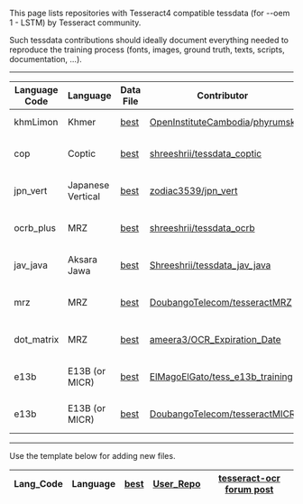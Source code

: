 This page lists repositories with Tesseract4 compatible tessdata (for --oem 1 - LSTM) by Tesseract community. 

Such tessdata contributions should ideally document everything needed to reproduce the training process (fonts, images, ground truth, texts, scripts, documentation, ...).

***

|Language Code|Language|Data File|Contributor|Info|
|--|--|--|--|--|
|khmLimon|Khmer|[best](https://github.com/OpenInstituteCambodia/tessdata_best/raw/master/khmLimon.traineddata)|[OpenInstituteCambodia](https://github.com/OpenInstituteCambodia)/[phyrumsk](https://github.com/phyrumsk)|[PR in tessdata_best](https://github.com/tesseract-ocr/tessdata_best/pull/27#issuecomment-394643981)|
|cop|Coptic|[best](https://github.com/Shreeshrii/tessdata_coptic/raw/master/cop.traineddata)|[shreeshrii/tessdata_coptic](https://github.com/Shreeshrii/tessdata_coptic/)|[tesseract-ocr forum post](https://groups.google.com/forum/?utm_medium=email&utm_source=footer#!topic/tesseract-ocr/LXIxi4KxmNQ)|
|jpn_vert|Japanese Vertical|[best](https://github.com/zodiac3539/jpn_vert)|[zodiac3539/jpn_vert](https://github.com/zodiac3539/jpn_vert)|[tesseract-ocr forum post](https://groups.google.com/forum/#!searchin/tesseract-ocr/comic%7Csort:date/tesseract-ocr/FwjSZzoVgeg/u-zyFYQiBgAJ)|
|ocrb_plus|MRZ|[best](https://github.com/Shreeshrii/tessdata_ocrb/blob/master/ocrb_plus.traineddata)|[shreeshrii/tessdata_ocrb](https://github.com/Shreeshrii/tessdata_ocrb)|[tesseract-ocr forum post]( https://groups.google.com/forum/?utm_medium=email&utm_source=footer#!msg/tesseract-ocr/zi79vNsiSkg/UT3JwsNeBQAJ)|
|jav_java|Aksara Jawa|[best](https://github.com/Shreeshrii/tessdata_jav_java/blob/master/tessdata_best/jav1.traineddata)|[Shreeshrii/tessdata_jav_java](https://github.com/Shreeshrii/tessdata_jav_java)|[tesseract-ocr forum post](https://groups.google.com/forum/?utm_medium=email&utm_source=footer#!msg/tesseract-ocr/8r8YOQgTBT4/xHpCTp9DAwAJ)|
|mrz|MRZ|[best](https://github.com/DoubangoTelecom/tesseractMRZ/tree/master/tessdata_best)|[DoubangoTelecom/tesseractMRZ](https://github.com/DoubangoTelecom/tesseractMRZ)|[tesseract-ocr forum post](https://groups.google.com/d/msgid/tesseract-ocr/a92ec47e-5055-4ffe-a174-f437d3c7ccf2%40googlegroups.com)|
|dot_matrix|MRZ|[best](https://github.com/ameera3/OCR_Expiration_Date/tree/master/OCR_Ensemble)|[ameera3/OCR_Expiration_Date](https://github.com/ameera3/OCR_Expiration_Date)|[tesseract-ocr forum post](https://groups.google.com/forum/#!topic/tesseract-ocr/BimLa0-z9ME)|
|e13b|E13B (or MICR)|[best](https://github.com/ElMagoElGato/tess_e13b_training)|[ElMagoElGato/tess_e13b_training](https://github.com/ElMagoElGato/tess_e13b_training)|[tesseract-ocr forum post](https://groups.google.com/d/topic/tesseract-ocr/q8IRrufVRJo/discussion)|
|e13b|E13B (or MICR)|[best](https://github.com/DoubangoTelecom/tesseractMICR/blob/master/tessdata_best/e13b.traineddata)|[DoubangoTelecom/tesseractMICR](https://github.com/DoubangoTelecom/tesseractMICR)|[tesseract-ocr forum post](https://groups.google.com/forum/#!topic/tesseract-ocr/FdwDjt1edX8)|
-------------------------
Use the template below for adding new files.

|Lang_Code|Language|[best](best_URL)|[User_Repo](Contributor_URL)|[tesseract-ocr forum post](InfoURL)|
|--|--|--|--|--|
